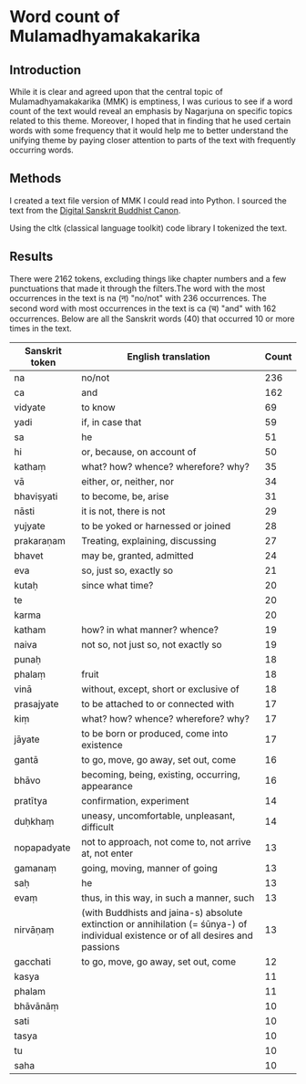 # Word count of Mulamadhyamakakarika
## Introduction
While it is clear and agreed upon that the central topic of Mulamadhyamakakarika (MMK) is emptiness, I was curious to see if a word count of the text would reveal an emphasis by Nagarjuna on specific topics related to this theme. Moreover, I hoped that in finding that he used certain words with some frequency that it would help me to better understand the unifying theme by paying closer attention to parts of the text with frequently occurring words. 

## Methods
I created a text file version of MMK I could read into Python. I sourced the text from the [Digital Sanskrit Buddhist Canon](https://www.dsbcproject.org/canon-text/book/242).

Using the cltk (classical language toolkit) code library I tokenized the text. 

## Results
There were 2162 tokens, excluding things like chapter numbers and a few punctuations that made it through the filters.The word with the most occurrences in the text is na (न) "no/not" with 236 occurrences. The second word with most occurrences in the text is ca (च) "and" with 162 occurrences. Below are all the Sanskrit words (40) that occurred 10 or more times in the text.

| Sanskrit token | English translation                                                                                                                 | Count |
|----------------|-------------------------------------------------------------------------------------------------------------------------------------|-------|
| na             | no/not                                                                                                                              | 236   |
| ca             | and                                                                                                                                 | 162   |
| vidyate        | to know                                                                                                                             | 69    |
| yadi           | if, in case that                                                                                                                    | 59    |
| sa             | he                                                                                                                                  | 51    |
| hi             | or, because, on account of                                                                                                          | 50    |
| kathaṃ         | what? how? whence? wherefore? why?                                                                                                  | 35    |
| vā             | either, or, neither, nor                                                                                                            | 34    |
| bhaviṣyati     | to become, be, arise                                                                                                                | 31    |
| nāsti          | it is not, there is not                                                                                                             | 29    |
| yujyate        | to be yoked or harnessed or joined                                                                                                  | 28    |
| prakaraṇam     | Treating, explaining, discussing                                                                                                    | 27    |
| bhavet         | may be, granted, admitted                                                                                                           | 24    |
| eva            | so, just so, exactly so                                                                                                             | 21    |
| kutaḥ          | since what time?                                                                                                                    | 20    |
| te             |                                                                                                                                     | 20    |
| karma          |                                                                                                                                     | 20    |
| katham         | how? in what manner? whence?                                                                                                        | 19    |
| naiva          | not so, not just so, not exactly so                                                                                                 | 19    |
| punaḥ          |                                                                                                                                     | 18    |
| phalaṃ         | fruit                                                                                                                               | 18    |
| vinā           | without, except, short or exclusive of                                                                                              | 18    |
| prasajyate     | to be attached to or connected with                                                                                                 | 17    |
| kiṃ            | what? how? whence? wherefore? why?                                                                                                  | 17    |
| jāyate         | to be born or produced, come into existence                                                                                         | 17    |
| gantā          | to go, move, go away, set out, come                                                                                                 | 16    |
| bhāvo          | becoming, being, existing, occurring, appearance                                                                                    | 16    |
| pratītya       | confirmation, experiment                                                                                                            | 14    |
| duḥkhaṃ        | uneasy, uncomfortable, unpleasant, difficult                                                                                        | 14    |
| nopapadyate    | not to approach, not come to, not arrive at, not enter                                                                              | 13    |
| gamanaṃ        | going, moving, manner of going                                                                                                      | 13    |
| saḥ            | he                                                                                                                                  | 13    |
| evaṃ           | thus, in this way, in such a manner, such                                                                                           | 13    |
| nirvāṇaṃ       | (with Buddhists and jaina-s) absolute extinction or annihilation (=  śūnya-) of individual existence or of all desires and passions | 13    |
| gacchati       | to go, move, go away, set out, come                                                                                                 | 12    |
| kasya          |                                                                                                                                     | 11    |
| phalam         |                                                                                                                                     | 11    |
| bhāvānāṃ       |                                                                                                                                     | 10    |
| sati           |                                                                                                                                     | 10    |
| tasya          |                                                                                                                                     | 10    |
| tu             |                                                                                                                                     | 10    |
| saha           |                                                                                                                                     | 10    |
